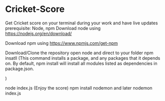# Cricket-Score
Get Cricket score on your terminal during your work and have live updates
prerequisite: Node, npm
Download node using https://nodejs.org/en/download/


Download npm using https://www.npmjs.com/get-npm

Download/Clone the repository
open node and direct to your folder
npm insatll (This command installs a package, and any packages that it depends on. By default, npm install will install all modules listed as dependencies in package.json.

)



node index.js (Enjoy the score)
npm install nodemon and later nodemon index.js
